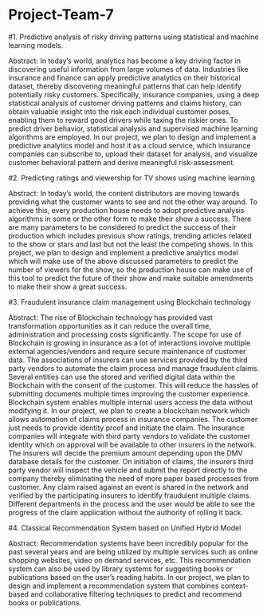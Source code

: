 # Project-Team-7


#1. Predictive analysis of risky driving patterns using statistical and machine learning models.

Abstract:
In today’s world, analytics has become a key driving factor in discovering useful information from large volumes of data. Industries like insurance and finance can apply predictive analytics on their historical dataset, thereby discovering meaningful patterns that can help identify potentially risky customers. Specifically, insurance companies, using a deep statistical analysis of customer driving patterns and claims history, can obtain valuable insight into the risk each individual customer poses, enabling them to reward good drivers while taxing the riskier ones. To predict driver behavior, statistical analysis and supervised machine learning algorithms are employed.
In our project, we plan to design and implement a predictive analytics model and host it as a cloud service, which insurance companies can subscribe to, upload their dataset for analysis, and visualize customer behavioral pattern and derive meaningful risk-assessment.




#2. Predicting ratings and viewership for TV shows using machine learning

Abstract:
In today’s world, the content distributors are moving towards providing what the customer wants to see and not the other way around. To achieve this, every production house needs to adopt predictive analysis algorithms in some or the other form to make their show a success. There are many parameters to be considered to predict the success of their production which includes previous show ratings, trending articles related to the show or stars and last but not the least the competing shows.
In this project, we plan to design and implement a predictive analytics model which will make use of the above discussed parameters to predict the number of viewers for the show, so the production house can make use of this tool to predict the future of their show and make suitable amendments to make their show a great success.




#3. Fraudulent insurance claim management using Blockchain technology

Abstract:
The rise of Blockchain technology has provided vast transformation opportunities as it can reduce the overall time, administration and processing costs significantly. The scope for use of Blockchain is growing in insurance as a lot of interactions involve multiple external agencies/vendors and require secure maintenance of customer data. The associations of insurers can use services provided by the third party vendors to  automate the claim process and manage fraudulent claims. Several entities can use the stored and verified digital data within the Blockchain with the consent of the customer. This will reduce the hassles of submitting documents multiple times improving the customer experience. Blockchain system enables multiple internal users access the data without modifying it.
In our project, we plan to create a blockchain network which allows automation of claims process in insurance companies. The customer just needs to provide identity proof and initiate the claim. The insurance companies will integrate with third party vendors to validate the customer identity which on approval will be available to other insurers in the network. The insurers will decide the premium amount depending upon the DMV database details for the customer. On initiation of claims, the insurers third party vendor will inspect the vehicle and submit the report directly to the company thereby eliminating the need of more paper based processes from customer. Any claim raised against an event is shared in the network and verified by the participating insurers to identify fraudulent multiple claims. Different departments in the process and the user would be able to see the progress of the claim application without the authority of rolling it back.





#4. Classical Recommendation System based on Unified Hybrid Model
 
Abstract:
Recommendation systems have been incredibly popular for the past several years and are being utilized by multiple services such as online shopping websites, video on demand services, etc. This recommendation system can also be used by library systems for suggesting books or publications based on the user’s reading habits.
In our project, we plan to design and implement a recommendation system that combines context-based and collaborative filtering techniques to predict and recommend books or publications. 
